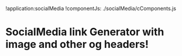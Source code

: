 !application:socialMedia
!componentJs: ./socialMedia/cComponents.js
# SocialMedia link Generator with image and other og headers!
<menu-element>
<diy-form serverUrlPrefix="${serverUrlPrefix}/socialMedia"></diy-form>
</menu-element>
